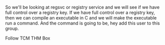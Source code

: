 So we'll be looking at regsvc or registry service and we will see if we have full control over a registry key. If we have full control over a registry key, then we can compile an executable in C and we will make the executable run a command. And the command is going to be, hey add this user to this group. 

Follow TCM THM Box

